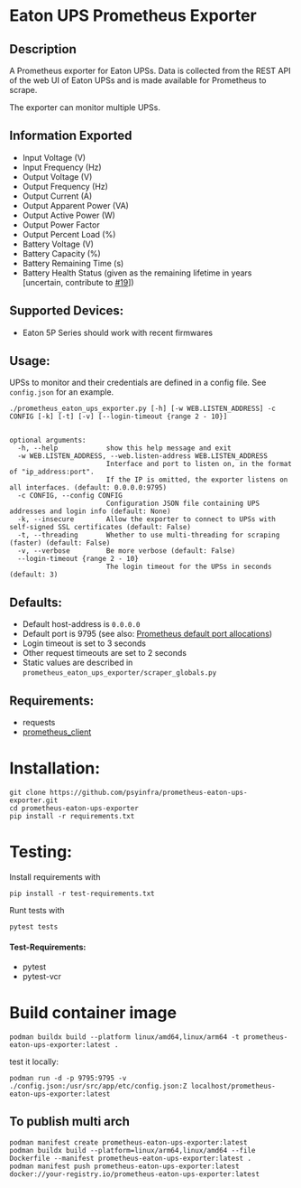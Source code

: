 # Eaton UPS Prometheus Exporter

## Description

A Prometheus exporter for Eaton UPSs. Data is collected from the REST API of the
web UI of Eaton UPSs and is made available for Prometheus to scrape.

The exporter can monitor multiple UPSs.

## Information Exported
- Input Voltage (V)
- Input Frequency (Hz)
- Output Voltage (V)
- Output Frequency (Hz)
- Output Current (A)
- Output Apparent Power (VA)
- Output Active Power (W)
- Output Power Factor
- Output Percent Load (%)
- Battery Voltage (V)
- Battery Capacity (%)
- Battery Remaining Time (s)
- Battery Health Status (given as the remaining lifetime in years [uncertain, contribute to [#19](https://github.com/psyinfra/prometheus-eaton-ups-exporter/issues/19)])

## Supported Devices:
* Eaton 5P Series should work with recent firmwares

## Usage:
UPSs to monitor and their credentials are defined in a config file. See
`config.json` for an example.

```
./prometheus_eaton_ups_exporter.py [-h] [-w WEB.LISTEN_ADDRESS] -c CONFIG [-k] [-t] [-v] [--login-timeout {range 2 - 10}]


optional arguments:
  -h, --help            show this help message and exit
  -w WEB.LISTEN_ADDRESS, --web.listen-address WEB.LISTEN_ADDRESS
                        Interface and port to listen on, in the format of "ip_address:port".
                        If the IP is omitted, the exporter listens on all interfaces. (default: 0.0.0.0:9795)
  -c CONFIG, --config CONFIG
                        Configuration JSON file containing UPS addresses and login info (default: None)
  -k, --insecure        Allow the exporter to connect to UPSs with self-signed SSL certificates (default: False)
  -t, --threading       Whether to use multi-threading for scraping (faster) (default: False)
  -v, --verbose         Be more verbose (default: False)
  --login-timeout {range 2 - 10}
                        The login timeout for the UPSs in seconds (default: 3)

```

## Defaults:
* Default host-address is `0.0.0.0`
* Default port is 9795 (see also: [Prometheus default port allocations](https://github.com/prometheus/prometheus/wiki/Default-port-allocations))
* Login timeout is set to 3 seconds
* Other request timeouts are set to 2 seconds
* Static values are described in `prometheus_eaton_ups_exporter/scraper_globals.py`

## Requirements:
- requests
- [prometheus_client](https://github.com/prometheus/client_python)

# Installation:
    git clone https://github.com/psyinfra/prometheus-eaton-ups-exporter.git
    cd prometheus-eaton-ups-exporter
    pip install -r requirements.txt

# Testing:

Install requirements with

    pip install -r test-requirements.txt

Runt tests with

    pytest tests

#### Test-Requirements:
- pytest
- pytest-vcr


# Build container image
```
podman buildx build --platform linux/amd64,linux/arm64 -t prometheus-eaton-ups-exporter:latest .
```
test it locally:
```
podman run -d -p 9795:9795 -v ./config.json:/usr/src/app/etc/config.json:Z localhost/prometheus-eaton-ups-exporter:latest
```

## To publish multi arch
```
podman manifest create prometheus-eaton-ups-exporter:latest
podman buildx build --platform=linux/arm64,linux/amd64 --file Dockerfile --manifest prometheus-eaton-ups-exporter:latest .
podman manifest push prometheus-eaton-ups-exporter:latest docker://your-registry.io/prometheus-eaton-ups-exporter:latest
```